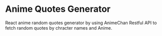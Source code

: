 # Anime Quotes Generator

React anime random quotes generator by using AnimeChan Restful API to fetch random quotes by chracter names and Anime.
